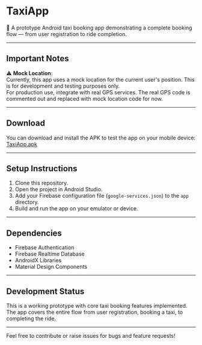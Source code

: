 # TaxiApp

🚖 A prototype Android taxi booking app demonstrating a complete booking flow — from user registration to ride completion.

---

## Important Notes

⚠️ **Mock Location**:  
Currently, this app uses a mock location for the current user's position. This is for development and testing purposes only.  
For production use, integrate with real GPS services. The real GPS code is commented out and replaced with mock location code for now.

---

## Download

You can download and install the APK to test the app on your mobile device:  
[TaxiApp.apk](https://github.com/KrishanthaBSomarathna/TaxiApp/blob/main/TaxiApp.apk)

---

## Setup Instructions

1. Clone this repository.  
2. Open the project in Android Studio.  
3. Add your Firebase configuration file (`google-services.json`) to the `app` directory.  
4. Build and run the app on your emulator or device.

---

## Dependencies

- Firebase Authentication  
- Firebase Realtime Database  
- AndroidX Libraries  
- Material Design Components

---

## Development Status

This is a working prototype with core taxi booking features implemented. The app covers the entire flow from user registration, booking a taxi, to completing the ride.

---

Feel free to contribute or raise issues for bugs and feature requests!

